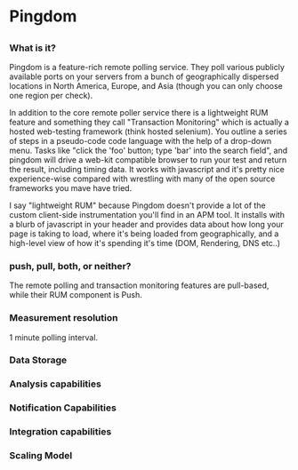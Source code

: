 # Pingdom

## 

### What is it? 
Pingdom is a feature-rich remote polling service. They poll various publicly
available ports on your servers from a bunch of geographically dispersed
locations in North America, Europe, and Asia (though you can only choose one
region per check).

In addition to the core remote poller service there is a lightweight RUM
feature and something they call "Transaction Monitoring" which is actually a
hosted web-testing framework (think hosted selenium). You outline a series of
steps in a pseudo-code code language with the help of a drop-down menu. Tasks
like "click the 'foo' button; type 'bar' into the search field", and pingdom
will drive a web-kit compatible browser to run your test and return the result,
including timing data. It works with javascript and it's pretty nice
experience-wise compared with wrestling with many of the open source frameworks
you mave have tried. 

I say "lightweight RUM" because Pingdom doesn't provide a lot of the custom
client-side instrumentation you'll find in an APM tool. It installs with a
blurb of javascript in your header and provides data about how long your page
is taking to load, where it's being loaded from geographically, and a
high-level view of how it's spending it's time (DOM, Rendering, DNS etc..)

### push, pull, both, or neither?
The remote polling and transaction monitoring features are pull-based, while
their RUM component is Push. 

### Measurement resolution 
1 minute polling interval. 

### Data Storage 

### Analysis capabilities


### Notification Capabilities

### Integration capabilities

### Scaling Model

